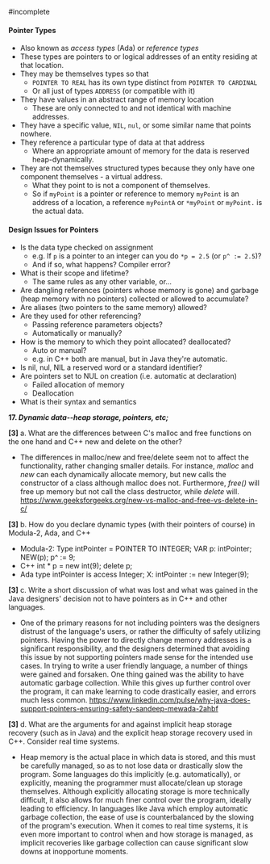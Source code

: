 #incomplete
#### Pointer Types
- Also known as *access types* (Ada) or *reference types*
- These types are pointers to or logical addresses of an entity residing at that location. 
- They may be themselves types so that
	- `POINTER TO REAL` has its own type distinct from `POINTER TO CARDINAL`
	- Or all just of types `ADDRESS` (or compatible with it)
- They have values in an abstract range of memory location
	- These are only connected to and not identical with machine addresses.
- They have a specific value, `NIL`, `nul`, or some similar name that points nowhere.
- They reference a particular type of data at that address
	- Where an appropriate amount of memory for the data is reserved heap-dynamically.
- They are not themselves structured types because they only have one component themselves - a virtual address.
	- What they point to is not a component of themselves.
	- So if `myPoint` is a pointer or reference to memory `myPoint` is an address of a location, a reference `myPointA` or `*myPoint` or `myPoint.` is the actual data.
#### Design Issues for Pointers
- Is the data type checked on assignment
	- e.g. If `p` is a pointer to an integer can you do `*p = 2.5` (or `p^ := 2.5`)?
	- And if so, what happens? Compiler error?
- What is their scope and lifetime?
	- The same rules as any other variable, or...
- Are dangling references (pointers whose memory is gone) and garbage (heap memory with no pointers) collected or allowed to accumulate?
- Are aliases (two pointers to the same memory) allowed?
- Are they used for other referencing?
	- Passing reference parameters objects?
	- Automatically or manually?
- How is the memory to which they point allocated? deallocated?
	- Auto or manual?
	- e.g. in C++ both are manual, but in Java they're automatic.
- Is nil, nul, NIL a reserved word or a standard identifier?
- Are pointers set to NUL on creation (i.e. automatic at declaration)
	- Failed allocation of memory
	- Deallocation
- What is their syntax and semantics





**17. _Dynamic data--heap storage, pointers, etc;_**

**[3]** a. What are the differences between C's malloc and free functions on the one hand and C++ new and delete on the other?
- The differences in malloc/new and free/delete seem not to affect the functionality, rather changing smaller details. For instance, *malloc* and *new* can each dynamically allocate memory, but new calls the constructor of a class although malloc does not. Furthermore, *free()* will free up memory but not call the class destructor, while *delete* will.
https://www.geeksforgeeks.org/new-vs-malloc-and-free-vs-delete-in-c/

**[3]** b. How do you declare dynamic types (with their pointers of course) in Modula-2, Ada, and C++
- Modula-2: 
	Type intPointer = POINTER TO INTEGER;
	VAR p: intPointer;
	NEW(p);
	p^ := 9;
- C++
	int * p = new int(9);
	delete p;
- Ada
	type intPointer is access Integer;
	X: intPointer := new Integer(9);

**[3]** c. Write a short discussion of what was lost and what was gained in the Java designers' decision not to have pointers as in C++ and other languages.
- One of the primary reasons for not including pointers was the designers distrust of the language's users, or rather the difficulty of safely utilizing pointers. Having the power to directly change memory addresses is a significant responsibility, and the designers determined that avoiding this issue by not supporting pointers made sense for the intended use cases. In trying to write a user friendly language, a number of things were gained and forsaken. One thing gained was the ability to have automatic garbage collection. While this gives up further control over the program, it can make learning to code drastically easier, and errors much less common.
https://www.linkedin.com/pulse/why-java-does-support-pointers-ensuring-safety-sandeep-mewada-2ahbf

**[3]** d. What are the arguments for and against implicit heap storage recovery (such as in Java) and the explicit heap storage recovery used in C++. Consider real time systems.
- Heap memory is the actual place in which data is stored, and this must be carefully managed, so as to not lose data or drastically slow the program. Some languages do this implicitly (e.g. automatically), or explicitly, meaning the programmer must allocate/clean up storage themselves. Although explicitly allocating storage is more technically difficult, it also allows for much finer control over the program, ideally leading to efficiency. In languages like Java which employ automatic garbage collection, the ease of use is counterbalanced by the slowing of the program's execution. When it comes to real time systems, it is even more important to control when and how storage is managed, as implicit recoveries like garbage collection can cause significant slow downs at inopportune moments.